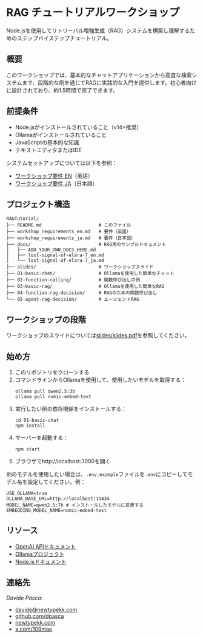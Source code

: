 # RAG チュートリアルワークショップ
Node.jsを使用してリトリーバル増強生成（RAG）システムを構築し理解するためのステップバイステップチュートリアル。

## 概要
このワークショップでは、基本的なチャットアプリケーションから高度な検索システムまで、段階的な例を通じてRAGに実践的な入門を提供します。初心者向けに設計されており、約1.5時間で完了できます。

## 前提条件
- Node.jsがインストールされていること（v14+推奨）
- Ollamaがインストールされていること
- JavaScriptの基本的な知識
- テキストエディタまたはIDE

システムセットアップについては以下を参照：
- [ワークショップ要件 EN](workshop_requirements_rag_en.txt)（英語）
- [ワークショップ要件 JA](workshop_requirements_rag_ja.txt)（日本語）

## プロジェクト構造
```
RAGTutorial/
├── README.md                     # このファイル
├── workshop_requirements_en.md   # 要件（英語）
├── workshop_requirements_ja.md   # 要件（日本語）
├── docs/                         # RAG用のサンプルドキュメント
│   ├── ADD_YOUR_OWN_DOCS_HERE.md
│   ├── lost-signal-of-elara-7_en.md
│   └── lost-signal-of-elara-7_ja.md
├── slides/                       # ワークショップスライド
├── 01-basic-chat/                # Ollamaを使用した簡単なチャット
├── 02-function-calling/          # 関数呼び出しの例
├── 03-basic-rag/                 # Ollamaを使用した簡単なRAG
├── 04-function-rag-decision/     # RAGのための関数呼び出し
└── 05-agent-rag-decision/        # エージェントRAG
```

## ワークショップの段階
ワークショップのスライドについては[slides/slides.pdf](slides/slides.pdf)を参照してください。

## 始め方
1. このリポジトリをクローンする
2. コマンドラインからOllamaを使用して、使用したいモデルを取得する：
   ```
   ollama pull qwen2.5:3b
   ollama pull nomic-embed-text
   ```
3. 実行したい例の依存関係をインストールする：
   ```
   cd 01-basic-chat
   npm install
   ```
4. サーバーを起動する：
   ```
   npm start
   ```
5. ブラウザでhttp://localhost:3000を開く

別のモデルを使用したい場合は、`.env.example`ファイルを`.env`にコピーしてモデル名を設定してください。例：
```
USE_OLLAMA=true
OLLAMA_BASE_URL=http://localhost:11434
MODEL_NAME=qwen2.5:7b # インストールしたモデルに変更する
EMBEDDING_MODEL_NAME=nomic-embed-text
```

## リソース
- [OpenAI APIドキュメント](https://platform.openai.com/docs/)
- [Ollamaプロジェクト](https://ollama.ai/)
- [Node.jsドキュメント](https://nodejs.org/en/docs/)

## 連絡先
*Davide Pasca*:
- [davide@newtypekk.com](mailto:davide@newtypekk.com)
- [github.com/dpasca](https://github.com/dpasca)
- [newtypekk.com](https://newtypekk.com)
- [x.com/109mae](https://x.com/109mae)